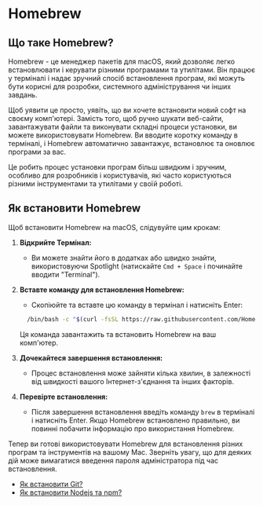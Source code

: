 # Homebrew

## Що таке Homebrew?

Homebrew - це менеджер пакетів для macOS, який дозволяє легко встановлювати і керувати різними програмами та утилітами. Він працює у терміналі і надає зручний спосіб встановлення програм, які можуть бути корисні для розробки, системного адміністрування чи інших завдань.

Щоб уявити це просто, уявіть, що ви хочете встановити новий софт на своєму комп'ютері. Замість того, щоб ручно шукати веб-сайти, завантажувати файли та виконувати складні процеси установки, ви можете використовувати Homebrew. Ви вводите коротку команду в терміналі, і Homebrew автоматично завантажує, встановлює та оновлює програми за вас.

Це робить процес установки програм більш швидким і зручним, особливо для розробників і користувачів, які часто користуються різними інструментами та утилітами у своїй роботі.

## Як встановити Homebrew

Щоб встановити Homebrew на macOS, слідувуйте цим крокам:

1. **Відкрийте Термінал:**
   - Ви можете знайти його в додатках або швидко знайти, використовуючи Spotlight (натискайте `Cmd + Space` і починайте вводити "Terminal").

2. **Вставте команду для встановлення Homebrew:**
   - Скопіюйте та вставте цю команду в термінал і натисніть Enter:
   
   ```bash
     /bin/bash -c "$(curl -fsSL https://raw.githubusercontent.com/Homebrew/install/HEAD/install.sh)"
     ```
    
     Ця команда завантажить та встановить Homebrew на ваш комп'ютер.

3. **Дочекайтеся завершення встановлення:**
   - Процес встановлення може зайняти кілька хвилин, в залежності від швидкості вашого Інтернет-з'єднання та інших факторів.

4. **Перевірте встановлення:**
   - Після завершення встановлення введіть команду `brew` в терміналі і натисніть Enter. Якщо Homebrew встановлено правильно, ви повинні побачити інформацію про використання Homebrew.

Тепер ви готові використовувати Homebrew для встановлення різних програм та інструментів на вашому Mac. Зверніть увагу, що для деяких дій може вимагатися введення пароля адміністратора під час встановлення.

- [Як встановити Git?](./how-to-install-git.md)
- [Як встановити Nodejs та npm?](./how-to-install-nodejs-and-npm.md)